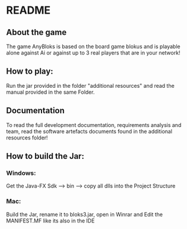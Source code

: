 # README
## About the game
The game AnyBloks is based on the board game blokus and is playable alone against Ai or against up to 3 real players that are in your network!
## How to play:
Run the jar provided in the folder "additional resources" and read the manual provided in the same Folder.
## Documentation
To read the full development documentation, requirements analysis and team, read the software artefacts documents found in the additional resources folder!
## How to build the Jar:
### Windows: 
Get the Java-FX Sdk --> bin --> copy all dlls into the Project Structure
### Mac: 
Build the Jar, rename it to bloks3.jar, open in Winrar and Edit the MANIFEST.MF like its also in the IDE
